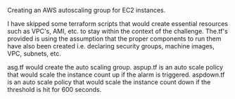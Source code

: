 Creating an AWS autoscaling group for EC2 instances. 

I have skipped some terraform scripts that would create essential resources such as VPC's, AMI, etc. to stay within the context of the challenge. The.tf's provided is using the assumption that the proper components to run them have also been created i.e. declaring security groups, machine images, VPC, subnets, etc. 

asg.tf would create the auto scaling group.
aspup.tf is an auto scale policy that would scale the instance count up if the alarm is triggered.
aspdown.tf is an auto scale policy that would scale the instance count down if the threshold is hit for 600 seconds.


